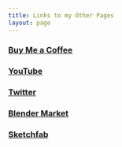 ```yaml
---
title: Links to my Other Pages
layout: page
---
```


### [Buy Me a Coffee](https://www.buymeacoffee.com/msingularity)
### [YouTube](http://www.youtube.com/channel/UC8gJDuYMiTWKyhcEXK-oRIw)
### [Twitter](https://twitter.com/mu_singularity)
### [Blender Market](https://blendermarket.com/creators/microsingularity)
### [Sketchfab](https://sketchfab.com/micro_Singularity)





